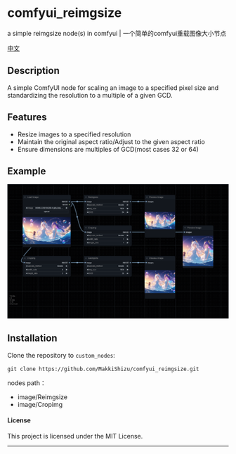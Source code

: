 # comfyui_reimgsize
a simple reimgsize node(s) in comfyui | 一个简单的comfyui重载图像大小节点

[中文](README_CN.md)

## Description
A simple ComfyUI node for scaling an image to a specified pixel size and standardizing the resolution to a multiple of a given GCD.

## Features
- Resize images to a specified resolution
- Maintain the original aspect ratio/Adjust to the given aspect ratio
- Ensure dimensions are multiples of GCD(most cases 32 or 64)

## Example
![image](./workflow/workflow.png)

## Installation
Clone the repository to `custom_nodes`:
```
git clone https://github.com/MakkiShizu/comfyui_reimgsize.git
```
nodes path：
- image/Reimgsize
- image/Cropimg

#### License
This project is licensed under the MIT License.
<hr>
